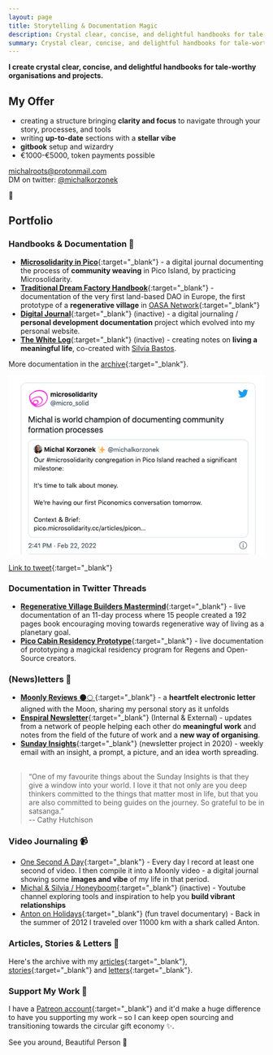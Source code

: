 ```yaml
---
layout: page
title: Storytelling & Documentation Magic
description: Crystal clear, concise, and delightful handbooks for tale-worthy organisations.
summary: Crystal clear, concise, and delightful handbooks for tale-worthy organisations.
---
```


**I create crystal clear, concise, and delightful handbooks for tale-worthy organisations and projects.** 

## My Offer

- creating a structure bringing **clarity and focus** to navigate through your story, processes, and tools
- writing **up-to-date** sections with a **stellar vibe**
- **gitbook** setup and wizardry
- €1000-€5000, token payments possible

michalroots@protonmail.com <br>
DM on twitter: [@michalkorzonek](https://twitter.com/michalkorzonek)

<p>🌳</p>

## Portfolio

### Handbooks & Documentation 📖
- [**Microsolidarity in Pico**](https://pico.microsolidarity.cc/){:target="_blank"} - a digital journal documenting the process of **community weaving** in Pico Island, by practicing Microsolidarity.
- [**Traditional Dream Factory Handbook**](https://handbook.traditionaldreamfactory.com){:target="_blank"} - documentation of the very first land-based DAO in Europe, the first prototype of a **regenerative village** in [OASA Network](https://oasa.earth){:target="_blank"}
- [**Digital Journal**](https://heymichal.gitbook.io/journal/){:target="_blank"}  (inactive) - a digital journaling / **personal development documentation** project which evolved into my personal website.
- [**The White Log**](https://heymichal.gitbook.io/whitelog/){:target="_blank"} (inactive) -  creating notes on **living a meaningful life**, co-created with [Silvia Bastos](https://silviamakesdrawings.com).

More documentation in the [archive](https://michalkorzonek.com/tag/documentation/){:target="_blank"}.

![Documentation world champion](/assets/documentation-world-champion.png)

[Link to tweet](https://twitter.com/micro_solid/status/1496148154655330310){:target="_blank"}


### Documentation in Twitter Threads 
- [**Regenerative Village Builders Mastermind**](https://twitter.com/michalkorzonek/status/1565240255564980225){:target="_blank"} - live documentation of an 11-day process where 15 people created a 192 pages book encouraging moving towards regenerative way of living as a planetary goal.
- [**Pico Cabin Residency Prototype**](https://twitter.com/michalkorzonek/status/1578695706466222080?s=20&t=3TgdeKBgSV-0ogK7jfRtHA){:target="_blank"} - live documentation of prototyping a magickal residency program for Regens and Open-Source creators.

### (News)letters 💌
- [**Moonly Reviews** 🌑🌕 ](https://michalkorzonek.com/moonly-reviews){:target="_blank"} - a **heartfelt electronic letter** aligned with the Moon, sharing my personal story as it unfolds
- [**Enspiral Newsletter**](https://www.enspiral.com/){:target="_blank"} (Internal & External) - updates from a network of people helping each other do **meaningful work** and notes from the field of the future of work and a **new way of organising**.
- [**Sunday Insights**](https://docs.google.com/document/d/163FC_CZsNVmpjaw1Mty4PJvIhrGwqIDE9aa6YyU1AXw/edit?usp=sharing){:target="_blank"} (newsletter project in 2020) - weekly email with an insight, a prompt, a picture, and an idea worth spreading.
<br><br>
> “One of my favourite things about the Sunday Insights is that they give a window into your world. I love it that not only are you deep thinkers committed to the things that matter most in life, but that you are also committed to being guides on the journey. So grateful to be in satsanga.” <br> -- Cathy Hutchison

### Video Journaling 📹
- [One Second A Day](https://michalkorzonek.com/one-second-a-day){:target="_blank"} - Every day I record at least one second of video. I then compile it into a Moonly video - a digital journal showing some **images and vibe** of my life in that period.
- [Michal & Silvia / Honeyboom](https://www.youtube.com/channel/UCFkEEtX7yPtYD0Om0GPwL7w/videos){:target="_blank"} (inactive) - Youtube channel exploring tools and inspiration to help you **build vibrant relationships**
- [Anton on Holidays](https://www.youtube.com/watch?v=sMdFqFmjje4){:target="_blank"} (fun travel documentary) - Back in the summer of 2012 I traveled over 11000 km with a shark called Anton.

### Articles, Stories & Letters 📝
Here's the archive with my [articles](https://michalkorzonek.com/tag/articles/){:target="_blank"}, [stories](https://michalkorzonek.com/tag/stories/){:target="_blank"} and [letters](https://michalkorzonek.com/tag/letters/){:target="_blank"}.

### Support My Work 🚀
I have a [Patreon account](https://patreon.com/michalkorzonek){:target="_blank"} and it'd make a huge difference to have you supporting my work – so I can keep open sourcing and transitioning towards the circular gift economy ✨.

See you around, Beautiful Person
💜
<br>